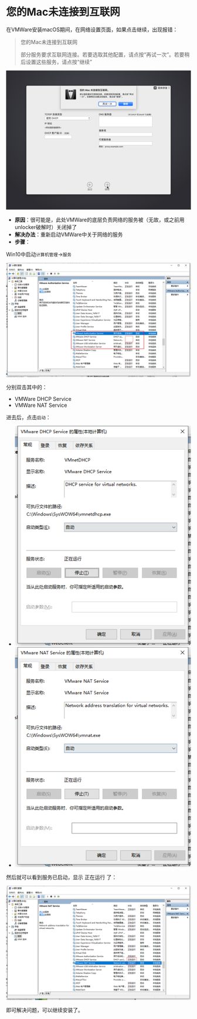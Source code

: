 # 您的Mac未连接到互联网

在VMWare安装macOS期间，在网络设置页面，如果点击继续，出现报错：

> 您的Mac未连接到互联网
> 
> 部分服务要求互联网连接。若要选取其他配置，请点按“再试一次”。若要稍后设置这些服务，请点按“继续”

![your_mac_not_connect_internet](../../../assets/img/your_mac_not_connect_internet.png)

* **原因**：很可能是，此处VMWare的底层负责网络的服务被（无故，或之前用unlocker破解时）关闭掉了
* **解决办法**：重新启动VMWare中关于网络的服务
* **步骤**：

Win10中启动`计算机管理`->`服务`

![win10_service_manage_vmware](../../../assets/img/win10_service_manage_vmware.png)

分别双击其中的：

* VMWare DHCP Service
* VMWare NAT Service

进去后，点击`启动`：

* ![vmware_dhcp_service_start](../../../assets/img/vmware_dhcp_service_start.png)
* ![vmware_nat_service_start](../../../assets/img/vmware_nat_service_start.png)

然后就可以看到服务已启动，显示 正在运行 了：

![win10_vmware_services_running](../../../assets/img/win10_vmware_services_running.png)

即可解决问题，可以继续安装了。

